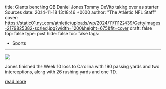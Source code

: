 title: Giants benching QB Daniel Jones Tommy DeVito taking over as starter Sources
date: 2024-11-18 13:18:46 +0000
author: "The Athletic NFL Staff"
cover: https://static01.nyt.com/athletic/uploads/wp/2024/11/11122439/GettyImages-2179825382-scaled.jpg?width=1200&height=675&fit=cover
draft: false
top: false
type: post
hide: false
toc: false
tags:
  - Sports
---

![](https://static01.nyt.com/athletic/uploads/wp/2024/11/11122439/GettyImages-2179825382-scaled.jpg?width=1200&height=675&fit=cover)

Jones finished the Week 10 loss to Carolina with 190 passing yards and two interceptions, along with 26 rushing yards and one TD.

[read more](https://www.nytimes.com/athletic/5915357/2024/11/18/giants-bench-daniel-jones/)
